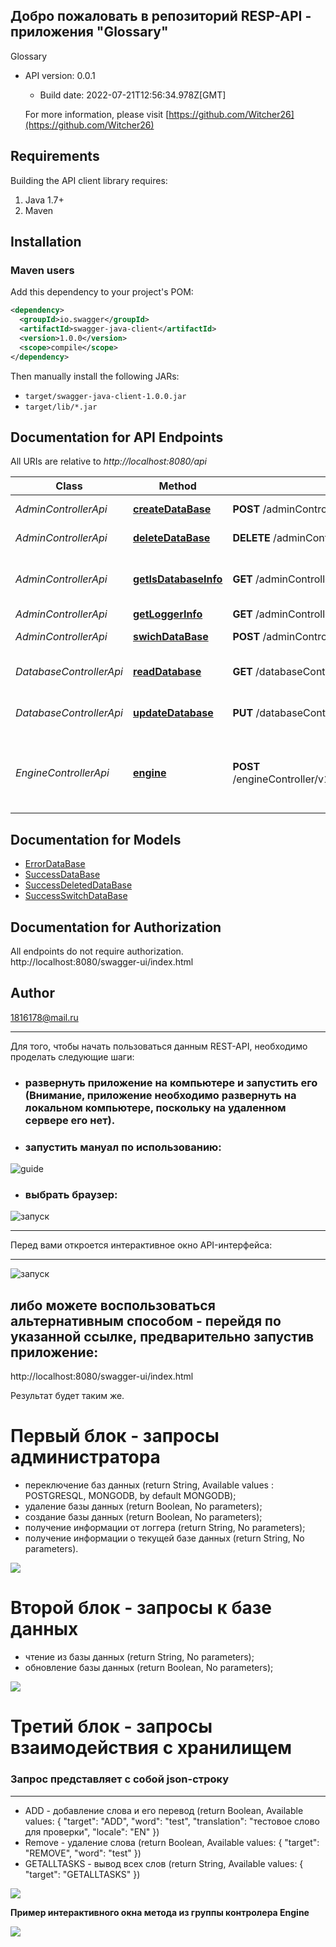 ## Добро пожаловать в репозиторий RESP-API - приложения "Glossary"
Glossary
- API version: 0.0.1
  - Build date: 2022-07-21T12:56:34.978Z[GMT]

  For more information, please visit [https://github.com/Witcher26](https://github.com/Witcher26)


## Requirements

Building the API client library requires:
1. Java 1.7+
2. Maven

## Installation

### Maven users

Add this dependency to your project's POM:

```xml
<dependency>
  <groupId>io.swagger</groupId>
  <artifactId>swagger-java-client</artifactId>
  <version>1.0.0</version>
  <scope>compile</scope>
</dependency>
```
Then manually install the following JARs:

* `target/swagger-java-client-1.0.0.jar`
* `target/lib/*.jar`

## Documentation for API Endpoints

All URIs are relative to *http://localhost:8080/api*

Class | Method | HTTP request | Description
------------ | ------------- | ------------- | -------------
*AdminControllerApi* | [**createDataBase**](docs/AdminControllerApi.md#createDataBase) | **POST** /adminController/v1/createDataBase | создание базы данных
*AdminControllerApi* | [**deleteDataBase**](docs/AdminControllerApi.md#deleteDataBase) | **DELETE** /adminController/v1/deleteDataBase | удаление базы данных
*AdminControllerApi* | [**getIsDatabaseInfo**](docs/AdminControllerApi.md#getIsDatabaseInfo) | **GET** /adminController/v1/getIsDatabaseInfo | получение информации о текущей базе данных
*AdminControllerApi* | [**getLoggerInfo**](docs/AdminControllerApi.md#getLoggerInfo) | **GET** /adminController/v1/getLoggerInfo | логгер
*AdminControllerApi* | [**swichDataBase**](docs/AdminControllerApi.md#swichDataBase) | **POST** /adminController/v1/switchDataBase/{isDataBase} | переключение баз данных
*DatabaseControllerApi* | [**readDatabase**](docs/DatabaseControllerApi.md#readDatabase) | **GET** /databaseController/v1/database/read | Ммтод чтения данных из базы данных
*DatabaseControllerApi* | [**updateDatabase**](docs/DatabaseControllerApi.md#updateDatabase) | **PUT** /databaseController/v1/database/update | метод обнолвения базы данных
*EngineControllerApi* | [**engine**](docs/EngineControllerApi.md#engine) | **POST** /engineController/v1/startEngine/{requestFromClientInJson} | метод добавления слова, удаления слова, вывод всех слов

## Documentation for Models

 - [ErrorDataBase](docs/ErrorDataBase.md)
 - [SuccessDataBase](docs/SuccessDataBase.md)
 - [SuccessDeletedDataBase](docs/SuccessDeletedDataBase.md)
 - [SuccessSwitchDataBase](docs/SuccessSwitchDataBase.md)

## Documentation for Authorization

All endpoints do not require authorization.  
http://localhost:8080/swagger-ui/index.html

## Author

1816178@mail.ru

***
Для того, чтобы начать пользоваться данным REST-API, необходимо проделать следующие шаги:
+ ### развернуть приложение на компьютере и запустить его (Внимание, приложение необходимо развернуть на локальном компьютере, поскольку на удаленном сервере его нет).
+ ### запустить мануал по использованию:

![guide](img/2.guide.JPG)
+ ### выбрать браузер:

![запуск](img/3.%20browser.JPG)
***
Перед вами откроется интерактивное окно API-интерфейса:
***
![запуск](img/1.%20interface.JPG)

## либо можете воспользоваться альтернативным способом - перейдя по указанной ссылке, предварительно запустив приложение:
http://localhost:8080/swagger-ui/index.html

Результат будет таким же.

# **Первый блок - запросы администратора**
- переключение баз данных (return String, Available values : POSTGRESQL, MONGODB, by default MONGODB);
- удаление базы данных (return Boolean, No parameters);
- создание базы данных (return Boolean, No parameters);
- получение информации от логгера (return String, No parameters);
- получение информации о текущей базе данных (return String, No parameters).

![](img/4_admin.JPG)

# **Второй блок - запросы к базе данных**
- чтение из базы данных (return String, No parameters);
- обновление базы данных (return Boolean, No parameters);

![](img//5_datatbase.JPG)

# **Третий блок  - запросы взаимодействия с хранилищем**  
### Запрос представляет с собой json-строку
***
- ADD - добавление слова и его перевод (return Boolean, Available values:  { "target": "ADD", "word": "test", "translation": "тестовое слово для проверки", "locale": "EN" })
- Remove - удаление слова (return Boolean, Available values: { "target": "REMOVE", "word": "test" })
- GETALLTASKS - вывод всех слов (return String, Available values: { "target": "GETALLTASKS" })

![](img/6_engine.JPG)

**Пример интерактивного окна метода из группы контролера Engine**

![](img/7_example.JPG)
